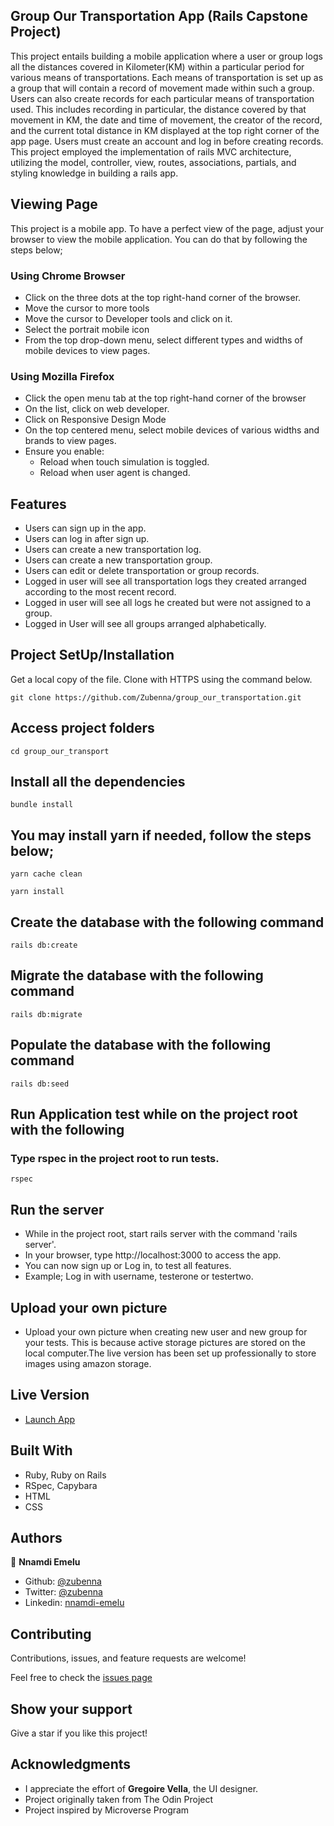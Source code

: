 ## Group Our Transportation App (Rails Capstone Project)

This project entails building a mobile application where a user or group logs all the distances covered in Kilometer(KM) within a particular period for various means of transportations. Each means of transportation is set up as a group that will contain a record of movement made within such a group. Users can also create records for each particular means of transportation used. This includes recording in particular, the distance covered by that movement in KM, the date and time of movement, the creator of the record, and the current total distance in KM displayed at the top right corner of the app page. Users must create an account and log in before creating records. This project employed the implementation of rails MVC architecture, utilizing the model, controller, view, routes, associations, partials, and styling knowledge in building a rails app.

## Viewing Page

This project is a mobile app. To have a perfect view of the page, adjust your browser to view the mobile application. You can do that by following the steps below;

### Using Chrome Browser

- Click on the three dots at the top right-hand corner of the browser.
- Move the cursor to more tools
- Move the cursor to Developer tools and click on it.
- Select the portrait mobile icon
- From the top drop-down menu, select different types and widths of mobile devices to view pages.

### Using Mozilla Firefox

- Click the open menu tab at the top right-hand corner of the browser
- On the list, click on web developer.
- Click on Responsive Design Mode
- On the top centered menu, select mobile devices of various widths and brands
  to view pages.
- Ensure you enable:
  - Reload when touch simulation is toggled.
  - Reload when user agent is changed.

## Features 
- Users can sign up in the app.
- Users can log in after sign up. 
- Users can create a new transportation log.
- Users can create a new transportation group.
- Users can edit or delete transportation or group records.
- Logged in user will see all transportation logs they created arranged according
  to the most recent record.
- Logged in user will see all logs he created but were not assigned to a group.
- Logged in User will see all groups arranged alphabetically.


## Project SetUp/Installation

Get a local copy of the file. Clone with HTTPS using the command below.

```
git clone https://github.com/Zubenna/group_our_transportation.git
```
## Access project folders 
```
cd group_our_transport
```
## Install all the dependencies
```
bundle install
```
## You may install yarn if needed, follow the steps below;

```
yarn cache clean

yarn install
```

## Create the database with the following command
```
rails db:create
```
## Migrate the database with the following command
```
rails db:migrate
```
## Populate the database with the following command
```
rails db:seed
```
## Run Application test while on the project root with the following 

### Type rspec in the project root to run tests.
```
rspec
```

## Run the server
- While in the project root, start rails server with the command 'rails server'.
- In your browser, type http://localhost:3000 to access the app.
- You can now sign up or Log in, to test all features.
- Example; Log in with username, testerone or testertwo.

## Upload your own picture
- Upload your own picture when creating new user and new group for your tests.
  This is because active storage pictures are stored on the local computer.The live version
  has been set up professionally to store images using amazon storage.

## Live Version
- [Launch App](https://fast-dawn-66004.herokuapp.com/)

## Built With
- Ruby, Ruby on Rails
- RSpec, Capybara
- HTML
- CSS

## Authors

👤 **Nnamdi Emelu**
- Github: [@zubenna](https://github.com/zubenna)
- Twitter: [@zubenna](https://twitter.com/zubenna)
- Linkedin: [nnamdi-emelu](https://www.linkedin.com/in/nnamdi-emelu/)

##  Contributing

Contributions, issues, and feature requests are welcome!

Feel free to check the [issues page](https://github.com/Zubenna/group_our_transportation/issues)

## Show your support

Give a star if you like this project!

## Acknowledgments
- I appreciate the effort of **Gregoire Vella**, the UI designer.
- Project originally taken from The Odin Project
- Project inspired by Microverse Program
